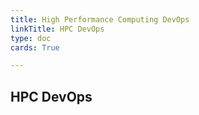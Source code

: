 ```yaml
---
title: High Performance Computing DevOps
linkTitle: HPC DevOps
type: doc
cards: True

---
```


## HPC DevOps

